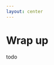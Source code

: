 ```yaml
---
layout: center
---
```

<h1>Wrap up</h1>

<Transform scale="0.95">

todo

</Transform>

<!--
general tips:

- use a framework
- use a web security scanner. I learned a lot by using twa and other scanners
- do some labs on PortSwigger
- hack yourself first
- practice with OWASP Juice shop and SecureBank
-->
